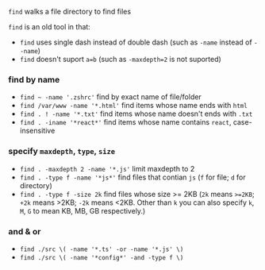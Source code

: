 `find` walks a file directory to find files

`find` is an old tool in that:

- `find` uses single dash instead of double dash (such as `-name` instead of `--name`)
- `find` doesn't suport `a=b` (such as `-maxdepth=2` is not suported)

### find by name

- `find ~ -name '.zshrc'` find by exact name of file/folder
- `find /var/www -name '*.html'` find items whose name ends with `html`
- `find . ! -name '*.txt'` find items whose name doesn't ends with `.txt`
- `find . -iname '*react*'` find items whose name contains `react`, case-insensitive


### specify `maxdepth`, `type`, `size`

- `find . -maxdepth 2 -name '*.js'` limit maxdepth to 2
- `find . -type f -name '*js*'` find files that contian `js` (`f` for file; `d` for directory)
- `find . -type f -size 2k` find files whose size >= 2KB (`2k` means `>=2KB`; `+2k` means >2KB; `-2k` means <2KB. Other than `k` you can also specify `k`, `M`, `G` to mean KB, MB, GB respectively.)


### and & or

- `find ./src \( -name '*.ts' -or -name '*.js' \)`
- `find ./src \( -name '*config*' -and -type f \)`

